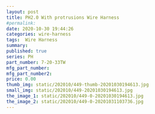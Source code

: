 ```yaml
---
layout: post
title: PH2.0 With protrusions Wire Harness
#permalink: 
date: 2020-10-30 19:44:26
categories: wire-harness
tags:  Wire Harness
summary: 
published: true 
series: PH
part_number: 7-20-33TW
mfg_part_number: 
mfg_part_number2: 
price: 0.00
thumb_img: static/202010/449-thumb-20201030194613.jpg
small_img: static/202010/449-20201030194613.jpg
the_image_1: static/202010/449-0-20201030194613.jpg
the_image_2: static/202010/449-0-20201031103736.jpg
---
```




